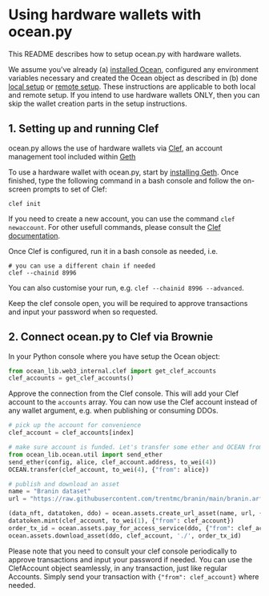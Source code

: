 <!--
Copyright 2023 Ocean Protocol Foundation
SPDX-License-Identifier: Apache-2.0
-->

# Using hardware wallets with ocean.py

This README describes how to setup ocean.py with hardware wallets.

We assume you've already (a) [installed Ocean](install.md), configured any environment variables necessary and created the Ocean object as described in (b) done [local setup](setup-local.md) or [remote setup](setup-remote.md).
These instructions are applicable to both local and remote setup. If you intend to use hardware wallets ONLY, then you can skip the wallet creation parts in the setup instructions.

## 1. Setting up and running Clef
ocean.py allows the use of hardware wallets via [Clef](https://geth.ethereum.org/docs/clef/tutorial), an account management tool included within [Geth](https://geth.ethereum.org/)

To use a hardware wallet with ocean.py, start by [installing Geth](https://geth.ethereum.org/docs/install-and-build/installing-geth).
Once finished, type the following command in a bash console and follow the on-screen prompts to set of Clef:

```console
clef init
```

If you need to create a new account, you can use the command `clef newaccount`. For other usefull commands, please consult the [Clef documentation](https://geth.ethereum.org/docs/tools/clef/introduction).

Once Clef is configured, run it in a bash console as needed, i.e.

```console
# you can use a different chain if needed
clef --chainid 8996
```

You can also customise your run, e.g. `clef --chainid 8996 --advanced`.

Keep the clef console open, you will be required to approve transactions and input your password when so requested.

## 2. Connect ocean.py to Clef via Brownie

In your Python console where you have setup the Ocean object:

```python
from ocean_lib.web3_internal.clef import get_clef_accounts
clef_accounts = get_clef_accounts()
```

Approve the connection from the Clef console. This will add your Clef account to the `accounts` array.
You can now use the Clef account instead of any wallet argument, e.g. when publishing or consuming DDOs.


```python
# pick up the account for convenience
clef_account = clef_accounts[index]

# make sure account is funded. Let's transfer some ether and OCEAN from alice
from ocean_lib.ocean.util import send_ether
send_ether(config, alice, clef_account.address, to_wei(4))
OCEAN.transfer(clef_account, to_wei(4), {"from": alice})

# publish and download an asset
name = "Branin dataset"
url = "https://raw.githubusercontent.com/trentmc/branin/main/branin.arff"

(data_nft, datatoken, ddo) = ocean.assets.create_url_asset(name, url, {"from": clef_account})
datatoken.mint(clef_account, to_wei(1), {"from": clef_account})
order_tx_id = ocean.assets.pay_for_access_service(ddo, {"from": clef_account})
ocean.assets.download_asset(ddo, clef_account, './', order_tx_id)

```

Please note that you need to consult your clef console periodically to approve transactions and input your password if needed.
You can use the ClefAccount object seamlessly, in any transaction, just like regular Accounts. Simply send your transaction with `{"from": clef_account}` where needed.
